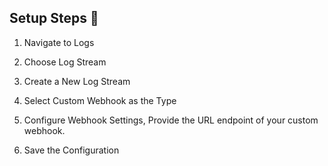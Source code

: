 ## Setup Steps 📣


1. Navigate to Logs

2. Choose Log Stream

3. Create a New Log Stream

4. Select Custom Webhook as the Type

5.  Configure Webhook Settings, Provide the URL endpoint of your custom webhook.

6.  Save the Configuration